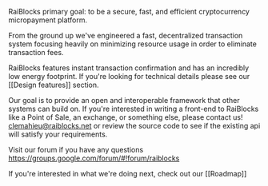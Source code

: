 RaiBlocks primary goal: to be a secure, fast, and efficient cryptocurrency micropayment platform.

From the ground up we've engineered a fast, decentralized transaction system focusing heavily on minimizing resource usage in order to eliminate transaction fees.

RaiBlocks features instant transaction confirmation and has an incredibly low energy footprint.  If you're looking for technical details please see our [[Design features]] section.

Our goal is to provide an open and interoperable framework that other systems can build on.  If you're interested in writing a front-end to RaiBlocks like a Point of Sale, an exchange, or something else, please contact us! clemahieu@raiblocks.net or review the source code to see if the existing api will satisfy your requirements.

Visit our forum if you have any questions https://groups.google.com/forum/#!forum/raiblocks

If you're interested in what we're doing next, check out our [[Roadmap]]